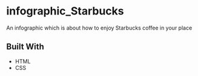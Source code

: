 # infographic_Starbucks

<p>An infographic which is about how to enjoy Starbucks coffee in your place</P>


## Built With

- HTML
- CSS 
